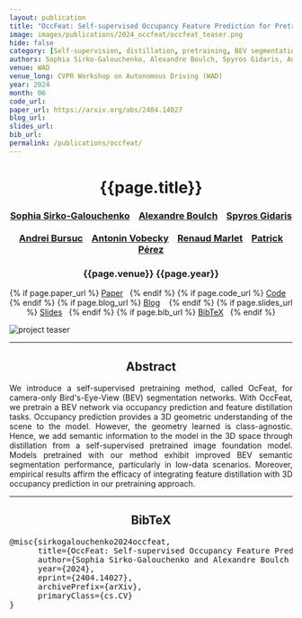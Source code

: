 ```yaml
---
layout: publication
title: "OccFeat: Self-supervised Occupancy Feature Prediction for Pretraining BEV Segmentation Networks"
image: images/publications/2024_occfeat/occfeat_teaser.png
hide: false
category: [Self-supervision, distillation, pretraining, BEV segmentation]
authors: Sophia Sirko-Galouchenko, Alexandre Boulch, Spyros Gidaris, Andrei Bursuc, Antonin Vobecky, Patrick Pérez, Renaud Marlet
venue: WAD
venue_long: CVPR Workshop on Autonomous Driving (WAD)
year: 2024
month: 06
code_url: 
paper_url: https://arxiv.org/abs/2404.14027
blog_url:
slides_url:
bib_url:
permalink: /publications/occfeat/
---
```


<h1 align="center"> {{page.title}} </h1>
<!-- Simple call of authors -->
<!-- <h3 align="center"> {{page.authors}} </h3> -->
<!-- Alternatively you can add links to author pages -->
<h3 align="center"> <a href="">Sophia Sirko-Galouchenko</a> &nbsp;&nbsp; <a href="https://www.boulch.eu/">Alexandre Boulch</a> &nbsp;&nbsp;  <a href="https://scholar.google.fr/citations?user=7atfg7EAAAAJ&hl=en">Spyros Gidaris</a> &nbsp;&nbsp; <br> <a href="https://abursuc.github.io/">Andrei Bursuc</a> &nbsp;&nbsp;  <a href="https://vobecant.github.io/">Antonin Vobecky</a>  &nbsp;&nbsp; <a href="http://imagine.enpc.fr/~marletr/">Renaud Marlet</a> &nbsp;&nbsp; <a href="https://ptrckprz.github.io/">Patrick Pérez</a></h3>



<h3 align="center"> {{page.venue}} {{page.year}} </h3>

<div align="center">
  <p>
    {% if page.paper_url %}
    <a href="{{ page.paper_url }}"><i class="far fa-file-pdf"></i> Paper</a>&nbsp;&nbsp;
    {% endif %}
    {% if page.code_url %}
    <a href="{{ page.code_url }}"><i class="fab fa-github"></i> Code</a> &nbsp;&nbsp;
    {% endif %}
    {% if page.blog_url %}
    <a href="{{ page.blog_url }}"><i class="fab fa-blogger"></i> Blog</a> &nbsp;&nbsp;
    {% endif %}
    {% if page.slides_url %}
    <a href="{{ page.slides_url }}"><i class="far fa-file-pdf"></i> Slides</a>&nbsp;&nbsp;
    {% endif %}
    {% if page.bib_url %}
    <a href="{{ page.bib_url}}"><i class="far fa-file-alt"></i> BibTeX</a>&nbsp;&nbsp;
    {% endif %}
  </p>
</div>

<div class="publication-teaser">
    <img src="../../{{ page.image }}" alt="project teaser"/>
</div>


<hr>

<h2  align="center"> Abstract</h2>

<p align="justify">We introduce a self-supervised pretraining method, called OcFeat, for camera-only Bird's-Eye-View (BEV) segmentation networks. With OccFeat, we pretrain a BEV network via occupancy prediction and feature distillation tasks. Occupancy prediction provides a 3D geometric understanding of the scene to the model. However, the geometry learned is class-agnostic. Hence, we add semantic information to the model in the 3D space through distillation from a self-supervised pretrained image foundation model. Models pretrained with our method exhibit improved BEV semantic segmentation performance, particularly in low-data scenarios. Moreover, empirical results affirm the efficacy of integrating feature distillation with 3D occupancy prediction in our pretraining approach. </p>


<hr>


<h2  align="center">BibTeX</h2>
<left>
  <pre class="bibtex-box">
@misc{sirkogalouchenko2024occfeat,
      title={OccFeat: Self-supervised Occupancy Feature Prediction for Pretraining BEV Segmentation Networks}, 
      author={Sophia Sirko-Galouchenko and Alexandre Boulch and Spyros Gidaris and Andrei Bursuc and Antonin Vobecky and Patrick Pérez and Renaud Marlet},
      year={2024},
      eprint={2404.14027},
      archivePrefix={arXiv},
      primaryClass={cs.CV}
}
</pre>
</left>

<br>
